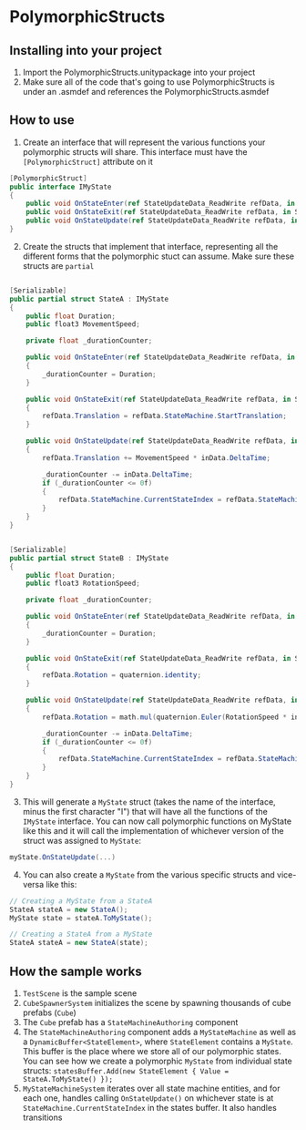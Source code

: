 # PolymorphicStructs

## Installing into your project
1. Import the PolymorphicStructs.unitypackage into your project
2. Make sure all of the code that's going to use PolymorphicStructs is under an .asmdef and references the PolymorphicStructs.asmdef

## How to use
1. Create an interface that will represent the various functions your polymorphic structs will share. This interface must have the `[PolymorphicStruct]`  attribute on it
```cs
[PolymorphicStruct]
public interface IMyState
{
    public void OnStateEnter(ref StateUpdateData_ReadWrite refData, in StateUpdateData_ReadOnly inData);
    public void OnStateExit(ref StateUpdateData_ReadWrite refData, in StateUpdateData_ReadOnly inData);
    public void OnStateUpdate(ref StateUpdateData_ReadWrite refData, in StateUpdateData_ReadOnly inData); 
}
```
2. Create the structs that implement that interface, representing all the different forms that the polymorphic stuct can assume. Make sure these structs are `partial`
```cs

[Serializable]
public partial struct StateA : IMyState
{
    public float Duration;
    public float3 MovementSpeed;

    private float _durationCounter;

    public void OnStateEnter(ref StateUpdateData_ReadWrite refData, in StateUpdateData_ReadOnly inData)
    {
        _durationCounter = Duration;
    }

    public void OnStateExit(ref StateUpdateData_ReadWrite refData, in StateUpdateData_ReadOnly inData)
    {
        refData.Translation = refData.StateMachine.StartTranslation;
    }

    public void OnStateUpdate(ref StateUpdateData_ReadWrite refData, in StateUpdateData_ReadOnly inData)
    {
        refData.Translation += MovementSpeed * inData.DeltaTime;

        _durationCounter -= inData.DeltaTime;
        if (_durationCounter <= 0f)
        {
            refData.StateMachine.CurrentStateIndex = refData.StateMachine.StateBIndex;
        }
    }
}


[Serializable]
public partial struct StateB : IMyState
{
    public float Duration;
    public float3 RotationSpeed;

    private float _durationCounter;

    public void OnStateEnter(ref StateUpdateData_ReadWrite refData, in StateUpdateData_ReadOnly inData)
    {
        _durationCounter = Duration;
    }

    public void OnStateExit(ref StateUpdateData_ReadWrite refData, in StateUpdateData_ReadOnly inData)
    {
        refData.Rotation = quaternion.identity;
    }

    public void OnStateUpdate(ref StateUpdateData_ReadWrite refData, in StateUpdateData_ReadOnly inData)
    {
        refData.Rotation = math.mul(quaternion.Euler(RotationSpeed * inData.DeltaTime), refData.Rotation);

        _durationCounter -= inData.DeltaTime;
        if (_durationCounter <= 0f)
        {
            refData.StateMachine.CurrentStateIndex = refData.StateMachine.StateCIndex;
        }
    }
}
```
3. This will generate a `MyState` struct (takes the name of the interface, minus the first character "I") that will have all the functions of the `IMyState` interface. You can now call polymorphic functions on MyState like this and it will call the implementation of whichever version of the struct was assigned to `MyState`:
```cs
myState.OnStateUpdate(...)
``` 
4. You can also create a `MyState` from the various specific structs and vice-versa like this:
```cs
// Creating a MyState from a StateA
StateA stateA = new StateA();
MyState state = stateA.ToMyState();

// Creating a StateA from a MyState
StateA stateA = new StateA(state);
```

## How the sample works
1. `TestScene` is the sample scene
2. `CubeSpawnerSystem` initializes the scene by spawning thousands of cube prefabs (`Cube`)
3. The `Cube` prefab has a `StateMachineAuthoring` component
4. The `StateMachineAuthoring` component adds a `MyStateMachine` as well as a `DynamicBuffer<StateElement>`, where `StateElement` contains a `MyState`. This buffer is the place where we store all of our polymorphic states. You can see how we create a polymorphic `MyState` from individual state structs: `statesBuffer.Add(new StateElement { Value = StateA.ToMyState() });`
5. `MyStateMachineSystem` iterates over all state machine entities, and for each one, handles calling `OnStateUpdate()` on whichever state is at `StateMachine.CurrentStateIndex` in the states buffer. It also handles transitions

